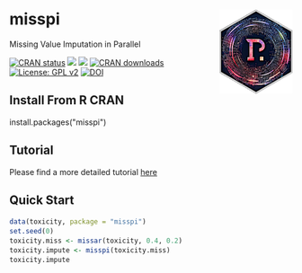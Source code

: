 # misspi <a href='https://github.com/catstats/misspi'><img src='man/figures/logo_speed_final.png' align='right' height="150" width="130" /></a>
Missing Value Imputation in Parallel


  <!-- badges: start -->
  [![CRAN status](https://www.r-pkg.org/badges/version/misspi)](https://CRAN.R-project.org/package=misspi)
  [![](http://cranlogs.r-pkg.org/badges/grand-total/misspi?color=blue)](https://cran.r-project.org/package=misspi)
  [![](http://cranlogs.r-pkg.org/badges/last-month/misspi?color=red)](https://cran.r-project.org/package=misspi)
  [![CRAN downloads](https://cranlogs.r-pkg.org/badges/misspi)](https://CRAN.R-project.org/package=misspi)
  [![License: GPL v2](https://img.shields.io/badge/License-GPL_v2-blue.svg)](https://www.gnu.org/licenses/old-licenses/gpl-2.0.en.html)
  [![DOI](https://zenodo.org/badge/706371189.svg)](https://zenodo.org/doi/10.5281/zenodo.12563060)
  <!-- badges: end --> 



## Install From R CRAN
install.packages("misspi")


## Tutorial
Please find a more detailed tutorial [here](https://catstats.github.io/misspi/)


## Quick Start 
```r
data(toxicity, package = "misspi")
set.seed(0)
toxicity.miss <- missar(toxicity, 0.4, 0.2)
toxicity.impute <- misspi(toxicity.miss)
toxicity.impute
```


